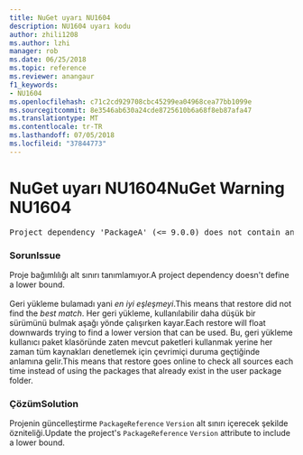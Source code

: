 ```yaml
---
title: NuGet uyarı NU1604
description: NU1604 uyarı kodu
author: zhili1208
ms.author: lzhi
manager: rob
ms.date: 06/25/2018
ms.topic: reference
ms.reviewer: anangaur
f1_keywords:
- NU1604
ms.openlocfilehash: c71c2cd929708cbc45299ea04968cea77bb1099e
ms.sourcegitcommit: 8e3546ab630a24cde8725610b6a68f8eb87afa47
ms.translationtype: MT
ms.contentlocale: tr-TR
ms.lasthandoff: 07/05/2018
ms.locfileid: "37844773"
---
```

# <a name="nuget-warning-nu1604"></a><span data-ttu-id="26d85-103">NuGet uyarı NU1604</span><span class="sxs-lookup"><span data-stu-id="26d85-103">NuGet Warning NU1604</span></span>

<pre>Project dependency 'PackageA' (&lt;= 9.0.0) does not contain an inclusive lower bound. Include a lower bound in the dependency version to ensure consistent restore results.</pre>

### <a name="issue"></a><span data-ttu-id="26d85-104">Sorun</span><span class="sxs-lookup"><span data-stu-id="26d85-104">Issue</span></span>
<span data-ttu-id="26d85-105">Proje bağımlılığı alt sınırı tanımlamıyor.</span><span class="sxs-lookup"><span data-stu-id="26d85-105">A project dependency doesn't define a lower bound.</span></span><br/><br/><span data-ttu-id="26d85-106">Geri yükleme bulamadı yani *en iyi eşleşmeyi*.</span><span class="sxs-lookup"><span data-stu-id="26d85-106">This means that restore did not find the *best match*.</span></span> <span data-ttu-id="26d85-107">Her geri yükleme, kullanılabilir daha düşük bir sürümünü bulmak aşağı yönde çalışırken kayar.</span><span class="sxs-lookup"><span data-stu-id="26d85-107">Each restore will float downwards trying to find a lower version that can be used.</span></span> <span data-ttu-id="26d85-108">Bu, geri yükleme kullanıcı paket klasöründe zaten mevcut paketleri kullanmak yerine her zaman tüm kaynakları denetlemek için çevrimiçi duruma geçtiğinde anlamına gelir.</span><span class="sxs-lookup"><span data-stu-id="26d85-108">This means that restore goes online to check all sources each time instead of using the packages that already exist in the user package folder.</span></span>

### <a name="solution"></a><span data-ttu-id="26d85-109">Çözüm</span><span class="sxs-lookup"><span data-stu-id="26d85-109">Solution</span></span>
<span data-ttu-id="26d85-110">Projenin güncelleştirme `PackageReference` `Version` alt sınırı içerecek şekilde özniteliği.</span><span class="sxs-lookup"><span data-stu-id="26d85-110">Update the project's `PackageReference` `Version` attribute to include a lower bound.</span></span>
